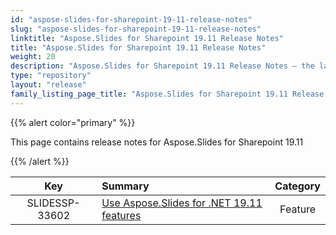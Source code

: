 ```yaml
---
id: "aspose-slides-for-sharepoint-19-11-release-notes"
slug: "aspose-slides-for-sharepoint-19-11-release-notes"
linktitle: "Aspose.Slides for Sharepoint 19.11 Release Notes"
title: "Aspose.Slides for Sharepoint 19.11 Release Notes"
weight: 20
description: "Aspose.Slides for Sharepoint 19.11 Release Notes – the latest updates and fixes."
type: "repository"
layout: "release"
family_listing_page_title: "Aspose.Slides for Sharepoint 19.11 Release Notes"
---
```


{{% alert color="primary" %}} 

This page contains release notes for Aspose.Slides for Sharepoint 19.11

{{% /alert %}} 

|**Key** |**Summary** |**Category** |
| :-: | :- | :-: |
|SLIDESSP-33602|[Use Aspose.Slides for .NET 19.11 features](/slides/net/release-notes/2019/aspose-slides-for-net-19-11-release-notes/)|Feature|


